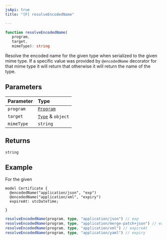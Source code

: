 ```yaml
---
jsApi: true
title: "[F] resolveEncodedName"

---
```

```ts
function resolveEncodedName(
   program, 
   target, 
   mimeType): string
```

Resolve the encoded name for the given type when serialized to the given mime type.
If a specific value was provided by `@encodedName` decorator for that mime type it will return that otherwise it will return the name of the type.

## Parameters

| Parameter | Type |
| :------ | :------ |
| `program` | [`Program`](../interfaces/Program.md) |
| `target` | [`Type`](../type-aliases/Type.md) & `object` |
| `mimeType` | `string` |

## Returns

`string`

## Example

For the given
```tsp
model Certificate {
  @encodedName("application/json", "exp")
  @encodedName("application/xml", "expiry")
  expireAt: utcDateTime;

}
```

```ts
resolveEncodedName(program, type, "application/json") // exp
resolveEncodedName(program, type, "application/merge-patch+json") // exp
resolveEncodedName(program, type, "application/xml") // expireAt
resolveEncodedName(program, type, "application/yaml") // expiry
```
